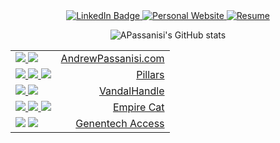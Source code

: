 <div align="center">
    <a href="https://www.linkedin.com/in/andrew-passanisi-b93ab48a/">
    <img src="https://img.shields.io/badge/-APassanisi-blue?logo=linkedin&style=for-the-badge" alt="LinkedIn Badge"/>
  </a>
  <a href="https://www.AndrewPassanisi.com">
    <img src="https://img.shields.io/badge/Me%3A-AndrewPassanisi.com-orange?style=for-the-badge" alt="Personal Website"/>
  </a>
  <a href="https://www.AndrewPassanisi.com/PassanisiAndrewResume.pdf">
    <img src="https://shields.io/badge/Resume-grey?logo=adobeacrobatreader&style=for-the-badge" alt="Resume"/>
  </a>

<br>


![APassanisi's GitHub stats](https://github-readme-stats.vercel.app/api?username=apassanisi&hide=contribs,stars&count_private=true&show_icons=true&theme=gruvbox&layout=compact)

|                                                                                                                                                                                                                                                                                                         |                                                                                     |
| :------------------------------------------------------------------------------------------------------------------------------------------------------------------------------------------------------------------------------------------------------------------------------------------------------ | ----------------------------------------------------------------------------------: |
| <a href="https://github.com/APassanisi/andrewpassanisi.com"><img src="https://shields.io/badge/Vue3-gray?logo=vue.js&style=flat-square"/> <img src="https://shields.io/badge/TypeScript-gray?logo=typescript&style=flat-square"/></a>                                                                   | <a href="https://github.com/APassanisi/andrewpassanisi.com">AndrewPassanisi.com</a> |
| <a href="https://github.com/APassanisi/pillars"><img src="https://shields.io/badge/React-gray?logo=react&style=flat-square"/> <img src="https://shields.io/badge/Vue3-gray?logo=vue.js&style=flat-square"/> <img src="https://shields.io/badge/TypeScript-gray?logo=typescript&style=flat-square"/></a> |                       <a href="https://github.com/APassanisi/pillars"> Pillars </a> |
| <a href="https://github.com/APassanisi/vandalhandle"><img src="https://shields.io/badge/Node.js-gray?logo=node.js&style=flat-square" /> <img src="https://shields.io/badge/NPM-gray?logo=npm&style=flat-square"/></a>                                                                                   |               <a href="https://github.com/APassanisi/vandalhandle">VandalHandle</a> |
| <a href="https://www.empire-cat.com/"> <img src="https://shields.io/badge/Vue2-gray?logo=vue.js&style=flat-square"/> <img src="https://shields.io/badge/React-gray?logo=react&style=flat-square"/> <img src="https://shields.io/badge/AmazonAWS-gray?logo=amazonaws&style=flat-square"/></a>            |                                <a href="https://www.empire-cat.com/">Empire Cat</a> |
| <img src="https://shields.io/badge/HTML5-gray?logo=html5&style=flat-square"/> <img src="https://shields.io/badge/SCSS-gray?logo=sass&style=flat-square"/>                                                                                                                                               |                    <a href="https://www.genentech-access.com/">Genentech Access</a> |

</div>
